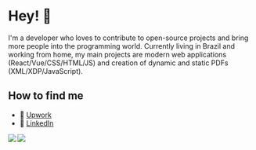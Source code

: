 # Hey! 👋

I'm a developer who loves to contribute to open-source projects and bring more people into the programming world. Currently living in Brazil and working from home, my main projects are modern web applications (React/Vue/CSS/HTML/JS) and creation of dynamic and static PDFs (XML/XDP/JavaScript).<br>

## How to find me
- :link: [Upwork](https://www.upwork.com/freelancers/~0198e6ab09ec56dbda) 
- :briefcase: [LinkedIn](https://www.linkedin.com/in/herinson/)

<a href="https://github.com/anuraghazra/github-readme-stats">
  <img align="left" src="https://github-readme-stats.vercel.app/api?username=herodrigues&count_private=true&show_icons=true&theme=buefy" />
</a>
<a href="https://github.com/anuraghazra/github-readme-stats">
  <img align="left" src="https://github-readme-stats.vercel.app/api/top-langs/?username=herodrigues&theme=buefy" />
</a>
